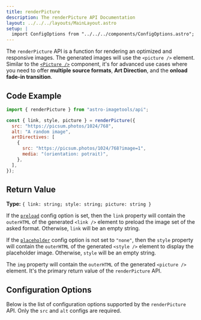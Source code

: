 ```yaml
---
title: renderPicture
description: The renderPicture API Documentation
layout: ../../../layouts/MainLayout.astro
setup: |
  import ConfigOptions from "../../../components/ConfigOptions.astro";
---
```


The `renderPicture` API is a function for rendering an optimized and responsive images. The generated images will use the `<picture />` element. Similar to the [`<Picture />`](/en/components/Picture) component, it's for advanced use cases where you need to offer **multiple source formats**, **Art Direction**, and the **onload fade-in transition**.

## Code Example

```js
import { renderPicture } from "astro-imagetools/api";

const { link, style, picture } = renderPicture({
  src: "https://picsum.photos/1024/768",
  alt: "A random image",
  artDirectives: [
    {
      src: "https://picsum.photos/1024/768?image=1",
      media: "(orientation: potrait)",
    },
  ],
});
```

## Return Value

**Type:** `{ link: string; style: string; picture: string }`

If the [`preload`](#preload) config option is set, then the `link` property will contain the `outerHTML` of the generated `<link />` element to preload the image set of the asked format. Otherwise, `link` will be an empty string.

If the [`placeholder`](#placeholder) config option is not set to `"none"`, then the `style` property will contain the `outerHTML` of the generated `<style />` element to display the placeholder image. Otherwise, `style` will be an empty string.

The `img` property will contain the `outerHTML` of the generated `<picture />` element. It's the primary return value of the `renderPicture` API.

## Configuration Options

Below is the list of configuration options supported by the `renderPicture` API. Only the `src` and `alt` configs are required.

<ConfigOptions api="renderPicture" />
